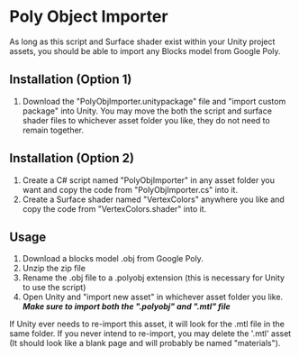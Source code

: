 # Poly Object Importer
As long as this script and Surface shader exist within your Unity project assets, you should be able to import any Blocks model from Google Poly.

## Installation (Option 1)
1. Download the "PolyObjImporter.unitypackage" file and "import custom package" into Unity.
You may move the both the script and surface shader files to whichever asset folder you like,
they do not need to remain together.

## Installation (Option 2)
1. Create a C# script named "PolyObjImporter" in any asset folder you want and copy the code from "PolyObjImporter.cs" into it.
2. Create a Surface shader named "VertexColors" anywhere you like and copy the code from "VertexColors.shader" into it.

## Usage
1. Download a blocks model .obj from Google Poly.
2. Unzip the zip file
3. Rename the .obj file to a .polyobj extension (this is necessary for Unity to use the script)
4. Open Unity and "import new asset" in whichever asset folder you like.<br/>
   **_Make sure to import both the ".polyobj" and ".mtl" file_**

If Unity ever needs to re-import this asset, it will look for the .mtl file in the same folder.
If you never intend to re-import, you may delete the '.mtl' asset (It should look like a blank page and will probably be named "materials").
